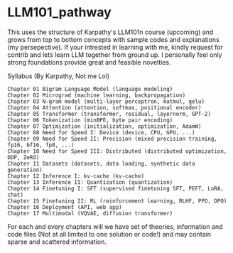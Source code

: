 # LLM101_pathway
This uses the structure of Karpathy's LLM101n course (upcoming) and grows from top to bottom concepts with sample codes and explanations (my persepective).
If your intrested in learning with me, kindly request for contrib and lets learn LLM together from ground up. I personally feel only strong foundations provide great and feasible novelties.


Syllabus (By Karpathy, Not me Lol)

    Chapter 01 Bigram Language Model (language modeling)
    Chapter 02 Micrograd (machine learning, backpropagation)
    Chapter 03 N-gram model (multi-layer perceptron, matmul, gelu)
    Chapter 04 Attention (attention, softmax, positional encoder)
    Chapter 05 Transformer (transformer, residual, layernorm, GPT-2)
    Chapter 06 Tokenization (minBPE, byte pair encoding)
    Chapter 07 Optimization (initialization, optimization, AdamW)
    Chapter 08 Need for Speed I: Device (device, CPU, GPU, ...)
    Chapter 09 Need for Speed II: Precision (mixed precision training, fp16, bf16, fp8, ...)
    Chapter 10 Need for Speed III: Distributed (distributed optimization, DDP, ZeRO)
    Chapter 11 Datasets (datasets, data loading, synthetic data generation)
    Chapter 12 Inference I: kv-cache (kv-cache)
    Chapter 13 Inference II: Quantization (quantization)
    Chapter 14 Finetuning I: SFT (supervised finetuning SFT, PEFT, LoRA, chat)
    Chapter 15 Finetuning II: RL (reinforcement learning, RLHF, PPO, DPO)
    Chapter 16 Deployment (API, web app)
    Chapter 17 Multimodal (VQVAE, diffusion transformer)


For each and every chapters will we have set of theories, information and code files (Not at all limited to one solution or code!) and may contain sparse and scattered information.
